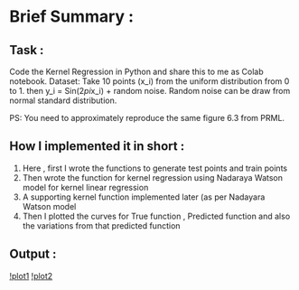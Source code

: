 # Brief Summary :

## Task :

Code the Kernel Regression in Python and share this to me as Colab notebook.
Dataset: Take 10 points (x_i) from the uniform distribution from 0 to 1.
then y_i = Sin(2*pi*x_i) + random noise.
Random noise can be draw from normal standard distribution.

PS: You need to approximately reproduce the same figure 6.3 from PRML.

## How I implemented it in short :

1) Here , first I wrote the functions to generate test points and train points
2) Then wrote the function for kernel regression using Nadaraya Watson model for kernel linear regression
3) A supporting kernel function implemented later (as per Nadayara Watson model
4) Then I plotted the curves for True function , Predicted function and also the variations from that predicted function

## Output :

[!plot1](https://github.com/Yashprime1/IIIT-Dharwad-ML-Tutorial---By-Dr.-Arun-Chauhan-/blob/main/Arun%20Sir/Tutorial-4/Bayesian_Regression.png?raw=true)
[!plot2](https://github.com/Yashprime1/IIIT-Dharwad-ML-Tutorial---By-Dr.-Arun-Chauhan-/blob/main/Arun%20Sir/Tutorial-4/10_points.png?raw=true)
